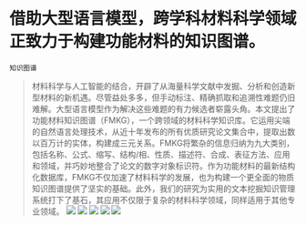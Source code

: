 # 借助大型语言模型，跨学科材料科学领域正致力于构建功能材料的知识图谱。
`知识图谱`
> 材料科学与人工智能的结合，开辟了从海量科学文献中发掘、分析和创造新型材料的新机遇。尽管益处多多，但手动标注、精确抓取和追溯性难题仍旧难解。大型语言模型作为解决这些难题的有力候选者崭露头角。本文提出了功能材料知识图谱（FMKG），一个跨领域的材料科学知识库。它运用尖端的自然语言处理技术，从近十年发布的所有优质研究论文集合中，提取出数以百万计的实体，构建成三元关系。FMKG将繁杂的信息归纳为九大类别，包括名称、公式、缩写、结构/相、性质、描述符、合成、表征方法、应用和领域，并巧妙地整合了论文的数字对象标识符。作为功能材料的最新结构化数据库，FMKG不仅加速了材料科学的发展，也为构建一个更全面的物质知识图谱提供了坚实的基础。此外，我们的研究为实用的文本挖掘知识管理系统打下了基石，其应用不仅限于复杂的材料科学领域，同样适用于其他专业领域。
![](https://raw.githubusercontent.com/HuggingAGI/HuggingArxiv/main/paper_images/2404.03080/workflow_pipeline.jpg)
![](https://raw.githubusercontent.com/HuggingAGI/HuggingArxiv/main/paper_images/2404.03080/kgschema.jpg)
![](https://raw.githubusercontent.com/HuggingAGI/HuggingArxiv/main/paper_images/2404.03080/visualization.jpg)
![](https://raw.githubusercontent.com/HuggingAGI/HuggingArxiv/main/paper_images/2404.03080/material2application.jpg)
![](https://raw.githubusercontent.com/HuggingAGI/HuggingArxiv/main/paper_images/2404.03080/fmkg-matkg.jpg)
